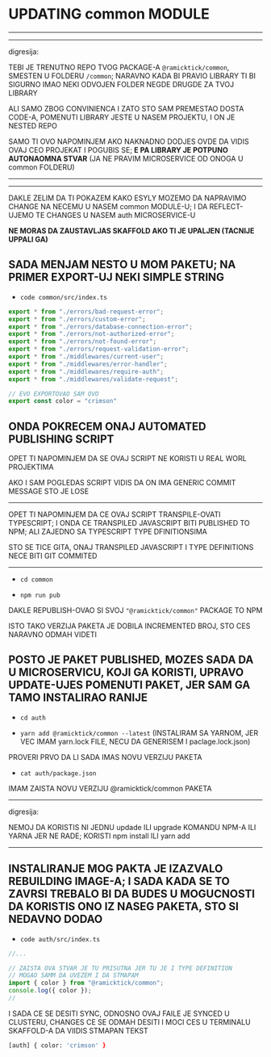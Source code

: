 # UPDATING common MODULE

***
***

digresija:

TEBI JE TRENUTNO REPO TVOG PACKAGE-A `@ramicktick/common`, SMESTEN U FOLDERU `/common`; NARAVNO KADA BI PRAVIO LIBRARY TI BI SIGURNO IMAO NEKI ODVOJEN FOLDER NEGDE DRUGDE ZA TVOJ LIBRARY

ALI SAMO ZBOG CONVINIENCA I ZATO STO SAM PREMESTAO DOSTA CODE-A, POMENUTI LIBRARY JESTE U NASEM PROJEKTU, I ON JE NESTED REPO

SAMO TI OVO NAPOMINJEM AKO NAKNADNO DODJES OVDE DA VIDIS OVAJ CEO PROJEKAT I POGUBIS SE; **E PA LIBRARY JE POTPUNO AUTONAOMNA STVAR** (JA NE PRAVIM MICROSERVICE OD ONOGA U common FOLDERU)

***
***

DAKLE ZELIM DA TI POKAZEM KAKO ESYLY MOZEMO DA NAPRAVIMO CHANGE NA NECEMU U NASEM common MODULE-U; I DA REFLECT-UJEMO TE CHANGES U NASEM auth MICROSERVICE-U

**NE MORAS DA ZAUSTAVLJAS SKAFFOLD AKO TI JE UPALJEN (TACNIJE UPPALI GA)**

## SADA MENJAM NESTO U MOM PAKETU; NA PRIMER EXPORT-UJ NEKI SIMPLE STRING

- `code common/src/index.ts`

```ts
export * from "./errors/bad-request-error";
export * from "./errors/custom-error";
export * from "./errors/database-connection-error";
export * from "./errors/not-authorized-error";
export * from "./errors/not-found-error";
export * from "./errors/request-validation-error";
export * from "./middlewares/current-user";
export * from "./middlewares/error-handler";
export * from "./middlewares/require-auth";
export * from "./middlewares/validate-request";

// EVO EXPORTOVAO SAM OVO
export const color = "crimson"

```

## ONDA POKRECEM ONAJ AUTOMATED PUBLISHING SCRIPT

OPET TI NAPOMINJEM DA SE OVAJ SCRIPT NE KORISTI U REAL WORL PROJEKTIMA

AKO I SAM POGLEDAS SCRIPT VIDIS DA ON IMA GENERIC COMMIT MESSAGE STO JE LOSE

***

OPET TI NAPOMINJEM DA CE OVAJ SCRIPT TRANSPILE-OVATI TYPESCRIPT; I ONDA CE TRANSPILED JAVASCRIPT BITI PUBLISHED TO NPM; ALI ZAJEDNO SA TYPESCRIPT TYPE DFINITIONSIMA

STO SE TICE GITA, ONAJ TRANSPILED JAVASCRIPT I TYPE DEFINITIONS NECE BITI GIT COMMITED

***

- `cd common`

- `npm run pub`

DAKLE REPUBLISH-OVAO SI SVOJ `"@ramicktick/common"` PACKAGE TO NPM

ISTO TAKO VERZIJA PAKETA JE DOBILA INCREMENTED BROJ, STO CES NARAVNO ODMAH VIDETI

## POSTO JE PAKET PUBLISHED, MOZES SADA DA U MICROSERVICU, KOJI GA KORISTI, UPRAVO UPDATE-UJES POMENUTI PAKET, JER SAM GA TAMO INSTALIRAO RANIJE

- `cd auth`

- `yarn add @ramicktick/common --latest` (INSTALIRAM SA YARNOM, JER VEC IMAM yarn.lock FILE, NECU DA GENERISEM I paclage.lock.json)

PROVERI PRVO DA LI SADA IMAS NOVU VERZIJU PAKETA

- `cat auth/package.json`

IMAM ZAISTA NOVU VERZIJU @ramicktick/common PAKETA

***

digresija:

NEMOJ DA KORISTIS NI JEDNU updade ILI upgrade KOMANDU NPM-A ILI YARNA JER NE RADE; KORISTI npm install ILI yarn add

***

## INSTALIRANJE MOG PAKTA JE IZAZVALO REBUILDING IMAGE-A; I SADA KADA SE TO ZAVRSI TREBALO BI DA BUDES U MOGUCNOSTI DA KORISTIS ONO IZ NASEG PAKETA, STO SI NEDAVNO DODAO

- `code auth/src/index.ts`

```ts
//...

// ZAISTA OVA STVAR JE TU PRISUTNA JER TU JE I TYPE DEFINITION
// MOGAO SAMM DA UVEZEM I DA STMAPAM
import { color } from "@ramicktick/common";
console.log({ color });
//
```

I SADA CE SE DESITI SYNC, ODNOSNO OVAJ FAILE JE SYNCED U CLUSTERU, CHANGES CE SE ODMAH DESITI I MOCI CES U TERMINALU SKAFFOLD-A DA VIIDIS STMAPAN TEKST

```zsh
[auth] { color: 'crimson' }
```
